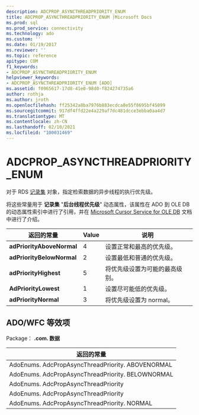 ```yaml
---
description: ADCPROP_ASYNCTHREADPRIORITY_ENUM
title: ADCPROP_ASYNCTHREADPRIORITY_ENUM |Microsoft Docs
ms.prod: sql
ms.prod_service: connectivity
ms.technology: ado
ms.custom: ''
ms.date: 01/19/2017
ms.reviewer: ''
ms.topic: reference
apitype: COM
f1_keywords:
- ADCPROP_ASYNCTHREADPRIORITY_ENUM
helpviewer_keywords:
- ADCPROP_ASYNCTHREADPRIORITY_ENUM [ADO]
ms.assetid: f0965617-17d8-41e0-98d0-f824274735a6
author: rothja
ms.author: jroth
ms.openlocfilehash: ff25342a8ba7976b883ecdca8e55f8695bf45099
ms.sourcegitcommit: 917df4ffd22e4a229af7dc481dcce3ebba0aa4d7
ms.translationtype: MT
ms.contentlocale: zh-CN
ms.lasthandoff: 02/10/2021
ms.locfileid: "100031469"
---
```

# <a name="adcprop_asyncthreadpriority_enum"></a>ADCPROP_ASYNCTHREADPRIORITY_ENUM
对于 RDS [记录集](./recordset-object-ado.md) 对象，指定检索数据的异步线程的执行优先级。  
  
 将这些常量用于 **记录集** "**后台线程优先级**" 动态属性，该属性在 ADO 到 OLE DB 的动态属性索引中进行了引用，并在 [Microsoft Cursor Service for OLE DB](../../guide/appendixes/microsoft-cursor-service-for-ole-db-ado-service-component.md) 文档中进行了介绍。  
  
|返回的常量|Value|说明|  
|--------------|-----------|-----------------|  
|**adPriorityAboveNormal**|4|设置正常和最高的优先级。|  
|**adPriorityBelowNormal**|2|设置最低和普通的优先级。|  
|**adPriorityHighest**|5|将优先级设置为可能的最高级别。|  
|**AdPriorityLowest**|1|设置尽可能低的优先级。|  
|**adPriorityNormal**|3|将优先级设置为 normal。|  
  
## <a name="adowfc-equivalent"></a>ADO/WFC 等效项  
 Package： **.com. 数据**  
  
|返回的常量|  
|--------------|  
|AdoEnums. AdcPropAsyncThreadPriority. ABOVENORMAL|  
|AdoEnums. AdcPropAsyncThreadPriority. BELOWNORMAL|  
|AdoEnums. AdcPropAsyncThreadPriority|  
|AdoEnums. AdcPropAsyncThreadPriority|  
|AdoEnums. AdcPropAsyncThreadPriority. NORMAL|